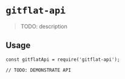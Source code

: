 # `gitflat-api`

> TODO: description

## Usage

```
const gitflatApi = require('gitflat-api');

// TODO: DEMONSTRATE API
```
